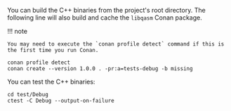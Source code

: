 You can build the C++ binaries from the project's root directory.
The following line will also build and cache the `libqasm` Conan package.

!!! note

    You may need to execute the `conan profile detect` command if this is the first time you run Conan.

```shell
conan profile detect
conan create --version 1.0.0 . -pr:a=tests-debug -b missing
```

You can test the C++ binaries:

```shell
cd test/Debug
ctest -C Debug --output-on-failure
```
